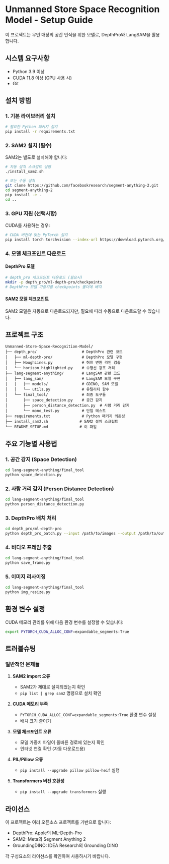 # Unmanned Store Space Recognition Model - Setup Guide

이 프로젝트는 무인 매장의 공간 인식을 위한 모델로, DepthPro와 LangSAM을 활용합니다.

## 시스템 요구사항

- Python 3.9 이상
- CUDA 11.8 이상 (GPU 사용 시)
- Git

## 설치 방법

### 1. 기본 라이브러리 설치

```bash
# 필요한 Python 패키지 설치
pip install -r requirements.txt
```

### 2. SAM2 설치 (필수)

SAM2는 별도로 설치해야 합니다:

```bash
# 자동 설치 스크립트 실행
./install_sam2.sh

# 또는 수동 설치
git clone https://github.com/facebookresearch/segment-anything-2.git
cd segment-anything-2
pip install -e .
cd ..
```

### 3. GPU 지원 (선택사항)

CUDA를 사용하는 경우:

```bash
# CUDA 버전에 맞는 PyTorch 설치
pip install torch torchvision --index-url https://download.pytorch.org/whl/cu118
```

### 4. 모델 체크포인트 다운로드

#### DepthPro 모델
```bash
# depth_pro 체크포인트 다운로드 (필요시)
mkdir -p depth_pro/ml-depth-pro/checkpoints
# DepthPro 모델 가중치를 checkpoints 폴더에 배치
```

#### SAM2 모델 체크포인트
SAM2 모델은 자동으로 다운로드되지만, 필요에 따라 수동으로 다운로드할 수 있습니다.

## 프로젝트 구조

```
Unmanned-Store-Space-Recognition-Model/
├── depth_pro/                    # DepthPro 관련 코드
│   ├── ml-depth-pro/             # DepthPro 모델 구현
│   ├── HoughLines.py             # 허프 변환 라인 검출
│   └── horizon_highlighted.py    # 수평선 강조 처리
├── lang-segment-anything/        # LangSAM 관련 코드
│   ├── lang_sam/                 # LangSAM 모델 구현
│   │   ├── models/               # GDINO, SAM 모델
│   │   └── utils.py              # 유틸리티 함수
│   └── final_tool/               # 최종 도구들
│       ├── space_detection.py    # 공간 감지
│       ├── person_distance_detection.py  # 사람 거리 감지
│       └── mono_test.py          # 단일 테스트
├── requirements.txt              # Python 패키지 의존성
├── install_sam2.sh              # SAM2 설치 스크립트
└── README_SETUP.md              # 이 파일
```

## 주요 기능별 사용법

### 1. 공간 감지 (Space Detection)
```bash
cd lang-segment-anything/final_tool
python space_detection.py
```

### 2. 사람 거리 감지 (Person Distance Detection)
```bash
cd lang-segment-anything/final_tool
python person_distance_detection.py
```

### 3. DepthPro 배치 처리
```bash
cd depth_pro/ml-depth-pro
python depth_pro_batch.py --input /path/to/images --output /path/to/output
```

### 4. 비디오 프레임 추출
```bash
cd lang-segment-anything/final_tool
python save_frame.py
```

### 5. 이미지 리사이징
```bash
cd lang-segment-anything/final_tool
python img_resize.py
```

## 환경 변수 설정

CUDA 메모리 관리를 위해 다음 환경 변수를 설정할 수 있습니다:

```bash
export PYTORCH_CUDA_ALLOC_CONF=expandable_segments:True
```

## 트러블슈팅

### 일반적인 문제들

1. **SAM2 import 오류**
   - SAM2가 제대로 설치되었는지 확인
   - `pip list | grep sam2` 명령으로 설치 확인

2. **CUDA 메모리 부족**
   - `PYTORCH_CUDA_ALLOC_CONF=expandable_segments:True` 환경 변수 설정
   - 배치 크기 줄이기

3. **모델 체크포인트 오류**
   - 모델 가중치 파일이 올바른 경로에 있는지 확인
   - 인터넷 연결 확인 (자동 다운로드용)

4. **PIL/Pillow 오류**
   - `pip install --upgrade pillow pillow-heif` 실행

5. **Transformers 버전 호환성**
   - `pip install --upgrade transformers` 실행

## 라이선스

이 프로젝트는 여러 오픈소스 프로젝트를 기반으로 합니다:
- DepthPro: Apple의 ML-Depth-Pro
- SAM2: Meta의 Segment Anything 2
- GroundingDINO: IDEA Research의 Grounding DINO

각 구성요소의 라이선스를 확인하여 사용하시기 바랍니다.
